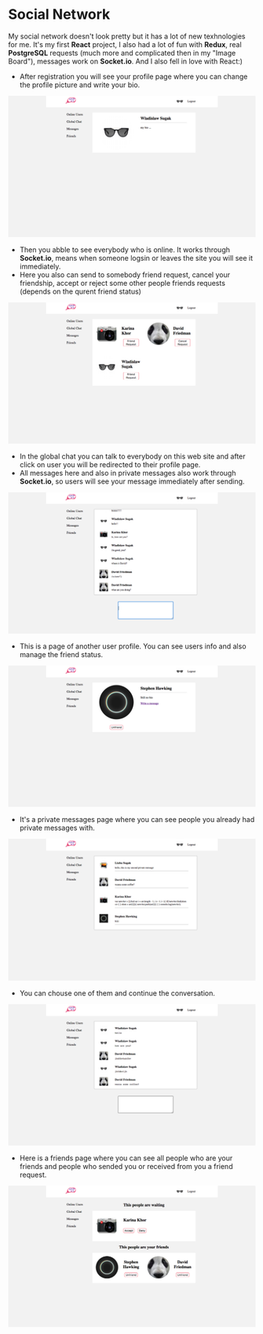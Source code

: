 Social Network
=========================

My social network doesn't look pretty but it has a lot of new texhnologies for me. It's my first **React** project, I also had a lot of fun with **Redux**, real **PostgreSQL** requests (much more and complicated then in my "Image Board"), messages work on **Socket.io**. And I also fell in love with React:)

* After registration you will see your profile page where you can change the profile picture and write your bio.

![profile](https://github.com/SugakWlad/social_network/blob/master/screenshots/profile.png)

* Then you abble to see everybody who is online. It works through **Socket.io**, means when someone logsin or leaves the site you will see it immediately.
* Here you also can send to somebody friend request, cancel your friendship, accept or reject some other people friends requests (depends on the qurent friend status)

![online_users](https://github.com/SugakWlad/social_network/blob/master/screenshots/online.png)

* In the global chat you can talk to everybody on this web site and after click on user you will be redirected to their profile page.
* All messages here and also in private messages also work through **Socket.io**, so users will see your message immediately after sending.

![global_chat](https://github.com/SugakWlad/social_network/blob/master/screenshots/global_chat.png)

* This is a page of another user profile. You can see users info and also manage the friend status.

![other_users_profiles](https://github.com/SugakWlad/social_network/blob/master/screenshots/other_users_profiles.png)

* It's a private messages page where you can see people you already had private messages with. 

![private](https://github.com/SugakWlad/social_network/blob/master/screenshots/private.png)

* You can chouse one of them and continue the conversation.

![private_messages](https://github.com/SugakWlad/social_network/blob/master/screenshots/private_messages.png)

* Here is a friends page where you can see all people who are your friends and people who sended you or received from you a friend request.

![friends](https://github.com/SugakWlad/social_network/blob/master/screenshots/friends.png)

